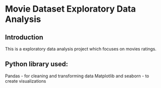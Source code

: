 # Movie Dataset Exploratory Data Analysis

## Introduction

This is a exploratory data analysis project which focuses on movies ratings.

## Python library used:

Pandas - for cleaning and transforming data
Matplotlib and seaborn - to create visualizations
   

